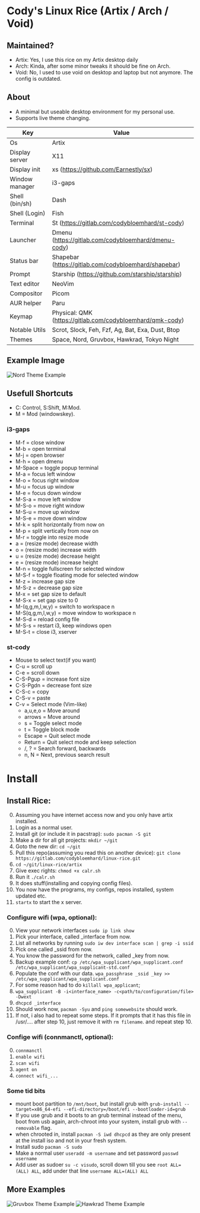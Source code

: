 # Cody's Linux Rice (Artix / Arch / Void)

## Maintained?

* Artix: Yes, I use this rice on my Artix desktop daily
* Arch: Kinda, after some minor tweaks it should be fine on Arch.
* Void: No, I used to use void on desktop and laptop but not anymore. The config is outdated.

## About

- A minimal but useable desktop environment for my personal use.
- Supports live theme changing.

Key                     | Value
------------------------|-----------------------------------
Os                      | Artix
Display server          | X11
Display init            | xs (https://github.com/Earnestly/sx)
Window manager          | i3-gaps
Shell (bin/sh)          | Dash
Shell (Login)           | Fish
Terminal                | St (https://gitlab.com/codybloemhard/st-cody)
Launcher                | Dmenu (https://gitlab.com/codybloemhard/dmenu-cody)
Status bar              | Shapebar (https://gitlab.com/codybloemhard/shapebar)
Prompt                  | Starship (https://github.com/starship/starship)
Text editor             | NeoVim
Compositor              | Picom
AUR helper              | Paru
Keymap                  | Physical: QMK (https://gitlab.com/codybloemhard/qmk-cody)
Notable Utils           | Scrot, Slock, Feh, Fzf, Ag, Bat, Exa, Dust, Btop
Themes                  | Space, Nord, Gruvbox, Hawkrad, Tokyo Night

## Example Image

![Nord Theme Example](https://codyb.xyz/img/rice0.webp)

## Usefull Shortcuts

- C: Control, S:Shift, M:Mod.
- M = Mod (windowskey).

### i3-gaps

- M-f           = close window
- M-b           = open terminal
- M-j           = open browser
- M-h           = open dmenu
- M-Space       = toggle popup terminal
- M-a           = focus left window
- M-o           = focus right window
- M-u           = focus up window
- M-e           = focus down window
- M-S-a         = move left window
- M-S-o         = move right window
- M-S-u         = move up window
- M-S-e         = move down window
- M-k           = split horizontally from now on
- M-p           = split vertically from now on
- M-r           = toggle into resize mode
- a             = (resize mode) decrease width
- o             = (resize mode) increase width
- u             = (resize mode) decrease height
- e             = (resize mode) increase height
- M-n           = toggle fullscreen for selected window
- M-S-f         = toggle floating mode for selected window
- M-z           = increase gap size
- M-S-z         = decrease gap size
- M-x           = set gap size to default
- M-S-x         = set gap size to 0
- M-(q,g,m,l,w,y)  = switch to workspace n
- M-S(q,g,m,l,w,y) = move window to workspace n
- M-S-d         = reload config file
- M-S-s         = restart i3, keep windows open
- M-S-t         = close i3, xserver

### st-cody

- Mouse to select text(if you want)
- C-u           = scroll up
- C-e           = scroll down
- C-S-Pgup      = increase font size
- C-S-Pgdn      = decrease font size
- C-S-c         = copy
- C-S-v         = paste
- C-v           = Select mode (Vim-like)
    - a,u,e,o   = Move around
    - arrows    = Move around
    - s         = Toggle select mode
    - t         = Toggle block mode
    - Escape    = Quit select mode
    - Return    = Quit select mode and keep selection
    - /, ?      = Search forward, backwards
    - n, N      = Next, previous search result

# Install

## Install Rice:

0. Assuming you have internet access now and you only have artix installed.
1. Login as a normal user.
2. Install git (or include it in pacstrap): `sudo pacman -S git`
3. Make a dir for all git projects: `mkdir ~/git`
4. Goto the new dir: `cd ~/git`
5. Pull this repo(assuming you read this on another device): `git clone https://gitlab.com/codybloemhard/linux-rice.git`
6. `cd ~/git/linux-rice/artix`
8. Give exec rights: `chmod +x calr.sh`
9. Run it `./calr.sh`
10. It does stuff(installing and copying config files).
11. You now have the programs, my configs, repos installed, system updated etc.
12. `startx` to start the x server.

### Configure wifi (wpa, optional):

0. View your network interfaces `sudo ip link show`
1. Pick your interface, called _interface from now.
2. List all networks by running `sudo iw dev interface scan | grep -i ssid`
3. Pick one called _ssid from now.
4. You know the password for the network, called _key from now.
5. Backup example conf: `cp /etc/wpa_supplicant/wpa_supplicant.conf /etc/wpa_supplicant/wpa_supplicant-std.conf`
6. Populate the conf with our data. `wpa_passphrase _ssid _key >> /etc/wpa_supplicant/wpa_supplicant.conf`
7. For some reason had to do `killall wpa_applicant`;
8. `wpa_supplicant -B -i<interface_name> -c<path/to/configuration/file> -Dwext`
9. `dhcpcd _interface`
10. Should work now, `pacman -Syu` and `ping somewebsite` should work.
11. If not, i also had to repeat some steps. If it prompts that it has this file in /usr/.... after step 10, just remove it with `rm filename`. and repeat step 10.

### Confige wifi (connmanctl, optional):

0. `connmanctl`
1. `enable wifi`
2. `scan wifi`
3. `agent on`
4. `connect wifi_...`

### Some tid bits

- mount boot partition to `/mnt/boot`, but install grub with `grub-install --target=x86_64-efi --efi-directory=/boot/efi --bootloader-id=grub`
- If you use grub and it boots to an grub terminal instead of the menu, boot from usb again, arch-chroot into your system, install grub with `--removable` flag.
- when chrooted in, install `pacman -S iwd dhcpcd` as they are only present at the install iso and not in your fresh system.
- Install sudo `pacman -S sudo`
- Make a normal user `useradd -m username` and set password `passwd username`
- Add user as sudoer `su -c visudo`, scroll down till you see `root ALL=(ALL) ALL`, add under that line `username ALL=(ALL) ALL`

## More Examples

![Gruvbox Theme Example](https://codyb.xyz/img/rice1.webp)
![Hawkrad Theme Example](https://codyb.xyz/img/rice2.webp)
